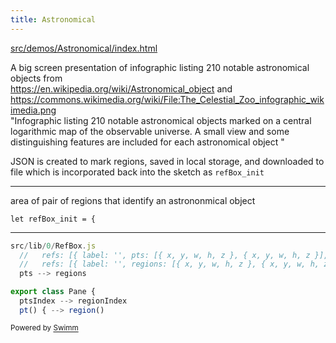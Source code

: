 ```yaml
---
title: Astronomical
---
```


<SwmPath>[src/demos/Astronomical/index.html](/src/demos/Astronomical/index.html)</SwmPath>

A big screen presentation of infographic listing 210 notable astronomical objects from\
<https://en.wikipedia.org/wiki/Astronomical_object> and <https://commons.wikimedia.org/wiki/File:The_Celestial_Zoo_infographic_wikimedia.png>&nbsp;\
"Infographic listing 210 notable astronomical objects marked on a central logarithmic map of the observable universe. A small view and some distinguishing features are included for each astronomical object "

JSON is created to mark regions, saved in local storage, and downloaded to file which is incorporated back into the sketch as <SwmToken path="/src/demos/Astronomical/refBox_init.js" pos="1:2:2" line-data="let refBox_init = {">`refBox_init`</SwmToken>

<SwmSnippet path="src/demos/Astronomical/refBox_init.js" line="1">

---

area of pair of regions that identify an astrononmical object&nbsp;

```
let refBox_init = {
```

---

</SwmSnippet>

```javascript
src/lib/0/RefBox.js
  //   refs: [{ label: '', pts: [{ x, y, w, h, z }, { x, y, w, h, z }], i } ]
  //   refs: [{ label: '', regions: [{ x, y, w, h, z }, { x, y, w, h, z }], i } ]
  pts --> regions

export class Pane {
  ptsIndex --> regionIndex
  pt() { --> region()

```

<SwmMeta version="3.0.0" repo-id="Z2l0aHViJTNBJTNBcDVtb0xpYnJhcnklM0ElM0Ftb2xhYi1pdHA=" repo-name="p5moLibrary"><sup>Powered by [Swimm](https://app.swimm.io/)</sup></SwmMeta>
